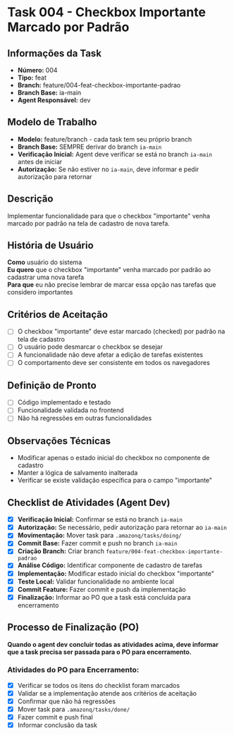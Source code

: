# Task 004 - Checkbox Importante Marcado por Padrão

## Informações da Task
- **Número:** 004
- **Tipo:** feat
- **Branch:** feature/004-feat-checkbox-importante-padrao
- **Branch Base:** ia-main
- **Agent Responsável:** dev

## Modelo de Trabalho
- **Modelo:** feature/branch - cada task tem seu próprio branch
- **Branch Base:** SEMPRE derivar do branch `ia-main`
- **Verificação Inicial:** Agent deve verificar se está no branch `ia-main` antes de iniciar
- **Autorização:** Se não estiver no `ia-main`, deve informar e pedir autorização para retornar

## Descrição
Implementar funcionalidade para que o checkbox "importante" venha marcado por padrão na tela de cadastro de nova tarefa.

## História de Usuário
**Como** usuário do sistema  
**Eu quero** que o checkbox "importante" venha marcado por padrão ao cadastrar uma nova tarefa  
**Para que** eu não precise lembrar de marcar essa opção nas tarefas que considero importantes  

## Critérios de Aceitação
- [ ] O checkbox "importante" deve estar marcado (checked) por padrão na tela de cadastro
- [ ] O usuário pode desmarcar o checkbox se desejar
- [ ] A funcionalidade não deve afetar a edição de tarefas existentes
- [ ] O comportamento deve ser consistente em todos os navegadores

## Definição de Pronto
- [ ] Código implementado e testado
- [ ] Funcionalidade validada no frontend
- [ ] Não há regressões em outras funcionalidades

## Observações Técnicas
- Modificar apenas o estado inicial do checkbox no componente de cadastro
- Manter a lógica de salvamento inalterada
- Verificar se existe validação específica para o campo "importante"

## Checklist de Atividades (Agent Dev)
- [x] **Verificação Inicial:** Confirmar se está no branch `ia-main`
- [x] **Autorização:** Se necessário, pedir autorização para retornar ao `ia-main`
- [x] **Movimentação:** Mover task para `.amazonq/tasks/doing/`
- [x] **Commit Base:** Fazer commit e push no branch `ia-main`
- [x] **Criação Branch:** Criar branch `feature/004-feat-checkbox-importante-padrao`
- [x] **Análise Código:** Identificar componente de cadastro de tarefas
- [x] **Implementação:** Modificar estado inicial do checkbox "importante"
- [x] **Teste Local:** Validar funcionalidade no ambiente local
- [x] **Commit Feature:** Fazer commit e push da implementação
- [x] **Finalização:** Informar ao PO que a task está concluída para encerramento

## Processo de Finalização (PO)
**Quando o agent dev concluir todas as atividades acima, deve informar que a task precisa ser passada para o PO para encerramento.**

### Atividades do PO para Encerramento:
- [x] Verificar se todos os itens do checklist foram marcados
- [x] Validar se a implementação atende aos critérios de aceitação
- [x] Confirmar que não há regressões
- [x] Mover task para `.amazonq/tasks/done/`
- [x] Fazer commit e push final
- [x] Informar conclusão da task
